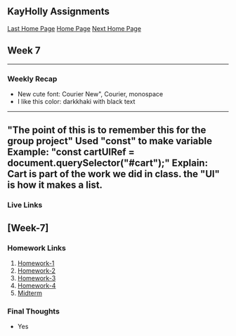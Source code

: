 ## KayHolly Assignments

[Last Home Page](https://KayHolly.github.io/sp25-n220/Week-6) 
[Home Page](https://KayHolly.github.io/sp25-n220/Week-7)
[Next Home Page](https://KayHolly.github.io/sp25-n220/Week-8) 
 
 ## Week 7

--- 
 ### Weekly Recap

- New cute font: 
Courier New", Courier, monospace
- I like this color: 
darkkhaki with black text
---
"The point of this is to remember this for the group project"
Used "const" to make variable 
Example:
"const cartUlRef = document.querySelector("#cart");"
Explain:
Cart is part of the work we did in class. the "Ul" is how it makes a list.
---
### Live Links 
[Week-7]
---
### Homework Links
1.  [Homework-1](https://KayHolly.github.io/sp25-n220/Homework-1/) 
2.  [Homework-2](https://KayHolly.github.io/sp25-n220/Homework-2/) 
3.  [Homework-3](https://KayHolly.github.io/sp25-n220/Homework-3/) 
4.  [Homework-4](https://KayHolly.github.io/sp25-n220/Homework-4/) 
5.  [Midterm](https://KayHolly.github.io/sp25-n220/Midterm/)

 ### Final Thoughts
 * Yes